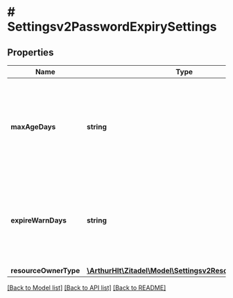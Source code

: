 # # Settingsv2PasswordExpirySettings

## Properties

Name | Type | Description | Notes
------------ | ------------- | ------------- | -------------
**maxAgeDays** | **string** | Amount of days after which a password will expire. The user will be forced to change the password on the following authentication. | [optional]
**expireWarnDays** | **string** | Amount of days after which the user should be notified of the upcoming expiry. ZITADEL will not notify the user. | [optional]
**resourceOwnerType** | [**\ArthurHlt\Zitadel\Model\Settingsv2ResourceOwnerType**](Settingsv2ResourceOwnerType.md) |  | [optional]

[[Back to Model list]](../../README.md#models) [[Back to API list]](../../README.md#endpoints) [[Back to README]](../../README.md)
